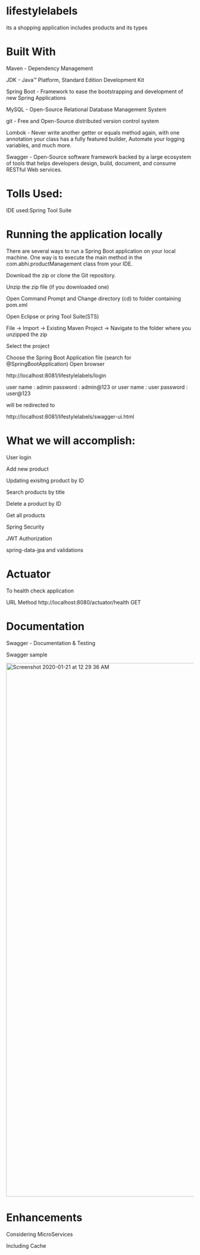 # lifestylelabels
its a shopping application includes products and its types

# Built With

Maven - Dependency Management

JDK - Java™ Platform, Standard Edition Development Kit

Spring Boot - Framework to ease the bootstrapping and development of new Spring Applications

MySQL - Open-Source Relational Database Management System

git - Free and Open-Source distributed version control system

Lombok - Never write another getter or equals method again, with one annotation your class has a fully featured builder, Automate your logging variables, and much more.

Swagger - Open-Source software framework backed by a large ecosystem of tools that helps developers design, build, document, and consume RESTful Web services.

# Tolls Used:

IDE used:Spring Tool Suite

# Running the application locally

There are several ways to run a Spring Boot application on your local machine. One way is to execute the main method in the com.abhi.productManagement class from your IDE.

Download the zip or clone the Git repository.

Unzip the zip file (if you downloaded one)

Open Command Prompt and Change directory (cd) to folder containing pom.xml

Open Eclipse or pring Tool Suite(STS)

File -> Import -> Existing Maven Project -> Navigate to the folder where you unzipped the zip

Select the project

Choose the Spring Boot Application file (search for @SpringBootApplication)
Open browser

http://localhost:8081/lifestylelabels/login

user name : admin password : admin@123
or
user name : user password : user@123

will be redirected to

http://localhost:8081/lifestylelabels/swagger-ui.html

# What we will accomplish:

User login

Add new product

Updating exisitng product by ID

Search products by title

Delete a product by ID

Get all products

Spring Security

JWT Authorization

spring-data-jpa and validations

# Actuator

To health check application

URL	Method
http://localhost:8080/actuator/health	GET

# Documentation

Swagger - Documentation & Testing

Swagger sample

<img width="1428" alt="Screenshot 2020-01-21 at 12 29 36 AM" src="https://user-images.githubusercontent.com/59757975/72743837-610dcd00-3be7-11ea-9d96-ad83ce33ef31.png">



# Enhancements

Considering MicroServices

Including Cache 

